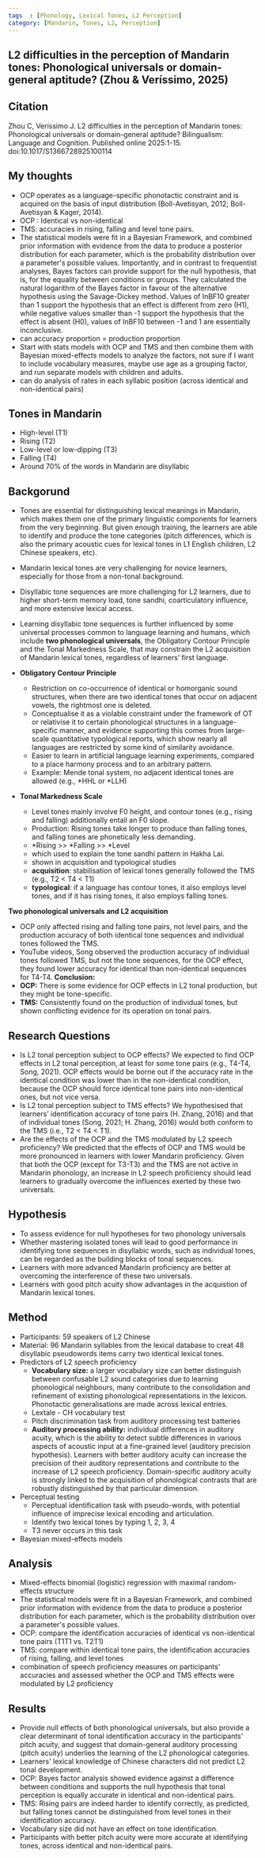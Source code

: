```yaml
---
tags  : [Phonology, Lexical Tones, L2 Perception]
category: [Mandarin, Tones, L2, Perception]
---
```

## L2 difficulties in the perception of Mandarin tones: Phonological universals or domain-general aptitude? (Zhou & Veríssimo, 2025)

## Citation 
Zhou C, Veríssimo J. L2 difficulties in the perception of Mandarin tones: Phonological universals or domain-general aptitude? Bilingualism: Language and Cognition. Published online 2025:1-15. doi:10.1017/S1366728925100114

## My thoughts
- OCP operates as a language-specific phonotactic constraint and is acquired on the basis of input distribution (Boll-Avetisyan, 2012; Boll-Avetisyan & Kager, 2014).
- OCP : Identical vs non-identical
- TMS: accuracies in rising, falling and level tone pairs. 
- The statistical models were fit in a Bayesian Framework, and combined prior information with evidence from the data to produce a posterior distribution for each parameter, which is the probability distribution over a parameter's possible values. Importantly, and in contrast to frequentist analyses, Bayes factors can provide support for the null hypothesis, that is, for the equality between conditions or groups. They calculated the natural logarithm of the Bayes factor in favour of the alternative hypothesis using the Savage-Dickey method. Values of InBF10 greater than 1 support the hypothesis that an effect is different from zero (H1), while negative values smaller than -1 support the hypothesis that the effect is absent (H0), values of InBF10 between -1 and 1 are essentially inconclusive.
- can accuracy proportion = production proportion
- Start with stats models with OCP and TMS and then combine them with Bayesian mixed-effects models to analyze the factors, not sure if I want to include vocabulary measures, maybe use age as a grouping factor, and run separate models with children and adults.
- can do analysis of rates in each syllabic position (across identical and non-identical pairs)


## Tones in Mandarin 
- High-level (T1)
- Rising (T2)
- Low-level or low-dipping (T3)
- Falling (T4)
- Around 70% of the words in Mandarin are disyllabic
  
## Backgorund 
- Tones are essential for distinguishing lexical meanings in Mandarin, which makes them one of the primary linguistic components for learners from the very beginning. But given enough training, the learners are able to identify and produce the tone categories (pitch differences, which is also the primary acoustic cues for lexical tones in L1 English children, L2 Chinese speakers, etc).

- Mandarin lexical tones are very challenging for novice learners, especially for those from a non-tonal background. 
- Disyllabic tone sequences are more challenging for L2 learners, due to higher short-term memory load, tone sandhi, coarticulatory influence, and more extensive lexical access.

- Learning disyllabic tone sequences is further influenced by some universal processes common to language learning and humans, which include **two phonological universals**, the Obligatory Contour Principle and the Tonal Markedness Scale, that may constrain the L2 acquisition of Mandarin lexical tones, regardless of learners’ first language.
- **Obligatory Contour Principle**
  -  Restriction on co-occurrence of identical or homorganic sound structures, when there are two identical tones that occur on adjacent vowels, the rightmost one is deleted.
  -  Conceptualise it as a violable constraint under the framework of OT or relativise it to certain phonological structures in a language-specific manner, and evidence supporting this comes from large-scale quantitative typological reports, which show nearly all languages are restricted by some kind of similarity avoidance. 
  -  Easier to learn in artificial language learning experiments, compared to a place harmony process and to an arbitrary pattern.
  -  Example: Mende tonal system, no adjacent identical tones are allowed (e.g., *HHL or *LLH)
- **Tonal Markedness Scale**
  - Level tones mainly involve F0 height, and contour tones (e.g., rising and falling) additionally entail an F0 slope.
  - Production: Rising tones take longer to produce than falling tones, and falling tones are phonetically less demanding.
  - *Rising >> *Falling >> *Level
  - which used to explain the tone sandhi pattern in Hakha Lai.
  - shown in acquisition and typological studies
  - **acquisition**: stabilisation of lexical tones generally followed the TMS (e.g., T2 < T4 < T1)
  - **typological**: if a language has contour tones, it also employs level tones, and if it has rising tones, it also employs falling tones.
 
**Two phonological universals and L2 acquisition**
- OCP only affected rising and falling tone pairs, not level pairs, and the production accuracy of both identical tone sequences and individual tones followed the TMS.
- YouTube videos, Song observed the production accuracy of individual tones followed TMS, but not the tone sequences, for the OCP effect, they found lower accuracy for identical than non-identical sequences for T4-T4.
**Conclusion:**
- **OCP:** There is some evidence for OCP effects in L2 tonal production, but they might be tone-specific.
- **TMS:** Consistently found on the production of individual tones, but shown conflicting evidence for its operation on tonal pairs.

## Research Questions 
- Is L2 tonal perception subject to OCP effects? We expected to find OCP effects in L2 tonal perception, at least for some tone pairs (e.g., T4-T4, Song, 2021). OCP effects would be borne out if the accuracy rate in the identical condition was lower than in the non-identical condition, because the OCP should force identical tone pairs into non-identical ones, but not vice versa.
- Is L2 tonal perception subject to TMS effects? We hypothesised that learners’ identification accuracy of tone pairs (H. Zhang, 2016) and that of individual tones (Song, 2021; H. Zhang, 2016) would both conform to the TMS (i.e., T2 < T4 < T1).
- Are the effects of the OCP and the TMS modulated by L2 speech proficiency? We predicted that the effects of OCP and TMS would be more pronounced in learners with lower Mandarin proficiency. Given that both the OCP (except for T3-T3) and the TMS are not active in Mandarin phonology, an increase in L2 speech proficiency should lead learners to gradually overcome the influences exerted by these two universals.

## Hypothesis 
- To assess evidence for null hypotheses for two phonology universals
- Whether mastering isolated tones will lead to good performance in identifying tone sequences in disyllabic words, such as individual tones, can be regarded as the building blocks of tonal sequences.
- Learners with more advanced Mandarin proficiency are better at overcoming the interference of these two universals.
- Learners with good pitch acuity show advantages in the acquistion of Mandarin lexical tones.

## Method
- Participants: 59 speakers of L2 Chinese
- Material: 96 Mandarin syllables from the lexical database to creat 48 disyllabic pseudowords items carry two identical lexical tones.
- Predictors of L2 speech proficiency
  -  **Vocabulary size:** a larger vocabulary size can better distinguish between confusable L2 sound categories due to learning phonological neighbours, many contribute to the consolidation and refinement of existing phonological representations in the lexicon. Phonotactic generalisations are made across lexical entries.
  -  Lextale - CH vocabulary test
  -   Pitch discrimination task from auditory processing test batteries 
  -  **Auditory processing ability:** individual differences in auditory acuity, which is the ability to detect subtle differences in various aspects of acoustic input at a fine-grained level (auditory precision hypothesis). Learners with better auditory acuity can increase the precision of their auditory representations and contribute to the increase of L2 speech proficiency. Domain-specific auditory acuity is strongly linked to the acquisition of phonological contrasts that are robustly distinguished by that particular dimension.
- Perceptual testing
  - Perceptual identification task with pseudo-words, with potential influence of imprecise lexical encoding and articulation.
  - Identify two lexical tones by typing 1, 2, 3, 4
  - T3 never occurs in this task
- Bayesian mixed-effects models

## Analysis 
- Mixed-effects binomial (logistic) regression with maximal random-effects structure
- The statistical models were fit in a Bayesian Framework, and combined prior information with evidence from the data to produce a posterior distribution for each parameter, which is the probability distribution over a parameter's possible values.
- OCP: compare the identification accuracies of identical vs non-identical tone pairs (T1T1 vs. T2T1)
- TMS: compare within identical tone pairs, the identification accuracies of rising, falling, and level tones
- combination of speech proficiency measures on participants' accuracies and assessed whether the OCP and TMS effects were modulated by L2 proficiency


## Results
- Provide null effects of both phonological universals, but also provide a clear determinant of tonal identification accuracy in the participants' pitch acuity, and suggest that domain-general auditory processing (pitch acuity) underlies the learning of the L2 phonological categories.
- Learners' lexical knowledge of Chinese characters did not predict L2 tonal development.
- OCP: Bayes factor analysis showed evidence against a difference between conditions and supports the null hypothesis that tonal perception is equally accurate in identical and non-identical pairs.
- TMS: Rising pairs are indeed harder to identify correctly, as predicted, but falling tones cannot be distinguished from level tones in their identification accuracy.
- Vocabulary size did not have an effect on tone identification.
- Participants with better pitch acuity were more accurate at identifying tones, across identical and non-identical pairs. 

